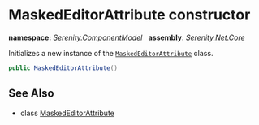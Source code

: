 # MaskedEditorAttribute constructor
**namespace:** *[Serenity.ComponentModel](../../README.md#serenity.componentmodel-namespace)*   **assembly**: *[Serenity.Net.Core](../../README.md)*

Initializes a new instance of the [`MaskedEditorAttribute`](../MaskedEditorAttribute.md) class.

```csharp
public MaskedEditorAttribute()
```

## See Also

* class [MaskedEditorAttribute](../MaskedEditorAttribute.md)